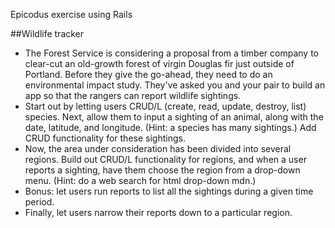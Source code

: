Epicodus exercise using Rails

##Wildlife tracker

- The Forest Service is considering a proposal from a timber company to clear-cut an old-growth forest of virgin Douglas fir just outside of Portland. Before they give the go-ahead, they need to do an environmental impact study. They've asked you and your pair to build an app so that the rangers can report wildlife sightings.
- Start out by letting users CRUD/L (create, read, update, destroy, list) species.
Next, allow them to input a sighting of an animal, along with the date, latitude, and longitude. (Hint: a species has many sightings.) Add CRUD functionality for these sightings.
- Now, the area under consideration has been divided into several regions. Build out CRUD/L functionality for regions, and when a user reports a sighting, have them choose the region from a drop-down menu. (Hint: do a web search for html drop-down mdn.)
- Bonus: let users run reports to list all the sightings during a given time period.
- Finally, let users narrow their reports down to a particular region.
